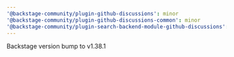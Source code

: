 ```yaml
---
'@backstage-community/plugin-github-discussions': minor
'@backstage-community/plugin-github-discussions-common': minor
'@backstage-community/plugin-search-backend-module-github-discussions': minor
---
```


Backstage version bump to v1.38.1
